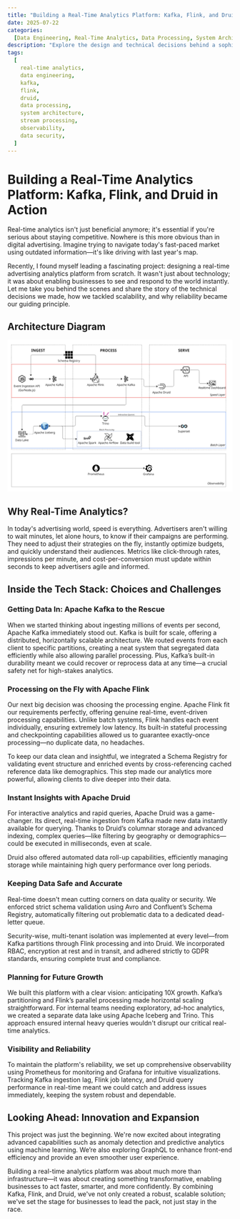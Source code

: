 ```yaml
---
title: "Building a Real-Time Analytics Platform: Kafka, Flink, and Druid in Action"
date: 2025-07-22
categories:
  [Data Engineering, Real-Time Analytics, Data Processing, System Architecture]
description: "Explore the design and technical decisions behind a sophisticated real-time advertising analytics platform leveraging Apache Kafka, Flink, and Druid for scalability, speed, and security."
tags:
  [
    real-time analytics,
    data engineering,
    kafka,
    flink,
    druid,
    data processing,
    system architecture,
    stream processing,
    observability,
    data security,
  ]
---
```


# Building a Real-Time Analytics Platform: Kafka, Flink, and Druid in Action

Real-time analytics isn't just beneficial anymore; it's essential if you're serious about staying competitive. Nowhere is this more obvious than in digital advertising. Imagine trying to navigate today's fast-paced market using outdated information—it's like driving with last year's map.


Recently, I found myself leading a fascinating project: designing a real-time advertising analytics platform from scratch. It wasn't just about technology; it was about enabling businesses to see and respond to the world instantly. Let me take you behind the scenes and share the story of the technical decisions we made, how we tackled scalability, and why reliability became our guiding principle.

## Architecture Diagram

![Real-Time Analytics Architecture](/assets/img/real_time_analytics_architecture.png)

## Why Real-Time Analytics?

In today's advertising world, speed is everything. Advertisers aren't willing to wait minutes, let alone hours, to know if their campaigns are performing. They need to adjust their strategies on the fly, instantly optimize budgets, and quickly understand their audiences. Metrics like click-through rates, impressions per minute, and cost-per-conversion must update within seconds to keep advertisers agile and informed.

## Inside the Tech Stack: Choices and Challenges

### Getting Data In: Apache Kafka to the Rescue

When we started thinking about ingesting millions of events per second, Apache Kafka immediately stood out. Kafka is built for scale, offering a distributed, horizontally scalable architecture. We routed events from each client to specific partitions, creating a neat system that segregated data efficiently while also allowing parallel processing. Plus, Kafka’s built-in durability meant we could recover or reprocess data at any time—a crucial safety net for high-stakes analytics.

### Processing on the Fly with Apache Flink

Our next big decision was choosing the processing engine. Apache Flink fit our requirements perfectly, offering genuine real-time, event-driven processing capabilities. Unlike batch systems, Flink handles each event individually, ensuring extremely low latency. Its built-in stateful processing and checkpointing capabilities allowed us to guarantee exactly-once processing—no duplicate data, no headaches.

To keep our data clean and insightful, we integrated a Schema Registry for validating event structure and enriched events by cross-referencing cached reference data like demographics. This step made our analytics more powerful, allowing clients to dive deeper into their data.

### Instant Insights with Apache Druid

For interactive analytics and rapid queries, Apache Druid was a game-changer. Its direct, real-time ingestion from Kafka made new data instantly available for querying. Thanks to Druid’s columnar storage and advanced indexing, complex queries—like filtering by geography or demographics—could be executed in milliseconds, even at scale.

Druid also offered automated data roll-up capabilities, efficiently managing storage while maintaining high query performance over long periods.

### Keeping Data Safe and Accurate

Real-time doesn't mean cutting corners on data quality or security. We enforced strict schema validation using Avro and Confluent’s Schema Registry, automatically filtering out problematic data to a dedicated dead-letter queue.

Security-wise, multi-tenant isolation was implemented at every level—from Kafka partitions through Flink processing and into Druid. We incorporated RBAC, encryption at rest and in transit, and adhered strictly to GDPR standards, ensuring complete trust and compliance.

### Planning for Future Growth

We built this platform with a clear vision: anticipating 10X growth. Kafka’s partitioning and Flink’s parallel processing made horizontal scaling straightforward. For internal teams needing exploratory, ad-hoc analytics, we created a separate data lake using Apache Iceberg and Trino. This approach ensured internal heavy queries wouldn't disrupt our critical real-time analytics.

### Visibility and Reliability

To maintain the platform's reliability, we set up comprehensive observability using Prometheus for monitoring and Grafana for intuitive visualizations. Tracking Kafka ingestion lag, Flink job latency, and Druid query performance in real-time meant we could catch and address issues immediately, keeping the system robust and dependable.

## Looking Ahead: Innovation and Expansion

This project was just the beginning. We're now excited about integrating advanced capabilities such as anomaly detection and predictive analytics using machine learning. We’re also exploring GraphQL to enhance front-end efficiency and provide an even smoother user experience.

Building a real-time analytics platform was about much more than infrastructure—it was about creating something transformative, enabling businesses to act faster, smarter, and more confidently. By combining Kafka, Flink, and Druid, we've not only created a robust, scalable solution; we've set the stage for businesses to lead the pack, not just stay in the race.